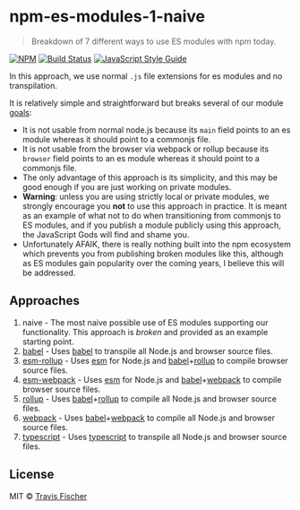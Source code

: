 # npm-es-modules-1-naive

> Breakdown of 7 different ways to use ES modules with npm today.

[![NPM](https://img.shields.io/npm/v/npm-es-modules-1-naive.svg)](https://www.npmjs.com/package/npm-es-modules-1-naive) [![Build Status](https://travis-ci.com/transitive-bullshit/npm-es-modules.svg?branch=master)](https://travis-ci.com/transitive-bullshit/npm-es-modules) [![JavaScript Style Guide](https://img.shields.io/badge/code_style-standard-brightgreen.svg)](https://standardjs.com)

In this approach, we use normal `.js` file extensions for es modules and no transpilation.

It is relatively simple and straightforward but breaks several of our module [goals](https://github.com/transitive-bullshit/npm-es-modules#goals):

- It is not usable from normal node.js because its `main` field points to an es module whereas it should point to a commonjs file.
- It is not usable from the browser via webpack or rollup because its `browser` field points to an es module whereas it should point to a commonjs file.
- The only advantage of this approach is its simplicity, and this may be good enough if you are just working on private modules.
- **Warning**: unless you are using strictly local or private modules, we strongly encourage you **not** to use this approach in practice. It is meant as an example of what not to do when transitioning from commonjs to ES modules, and if you publish a module publicly using this approach, the JavaScript Gods will find and shame you.
- Unfortunately AFAIK, there is really nothing built into the npm ecosystem which prevents you from publishing broken modules like this, although as ES modules gain popularity over the coming years, I believe this will be addressed.

## Approaches

1. naive - The most naive possible use of ES modules supporting our functionality. This approach is *broken* and provided as an example starting point.
2. [babel](../2-babel) - Uses [babel](https://babeljs.io/) to transpile all Node.js and browser source files.
3. [esm-rollup](../3-esm-rollup) - Uses [esm](https://github.com/standard-things/esm) for Node.js and [babel](https://babeljs.io/)+[rollup](https://rollupjs.org/guide/en) to compile browser source files.
4. [esm-webpack](../4-esm-webpack) - Uses [esm](https://github.com/standard-things/esm) for Node.js and [babel](https://babeljs.io/)+[webpack](https://webpack.js.org/) to compile browser source files.
5. [rollup](../5-rollup) - Uses [babel](https://babeljs.io/)+[rollup](https://rollupjs.org/guide/en) to compile all Node.js and browser source files.
6. [webpack](../6-webpack) - Uses [babel](https://babeljs.io/)+[webpack](https://webpack.js.org/) to compile all Node.js and browser source files.
7. [typescript](../7-typescript) - Uses [typescript](https://www.typescriptlang.org/) to transpile all Node.js and browser source files.

## License

MIT © [Travis Fischer](https://github.com/transitive-bullshit)
